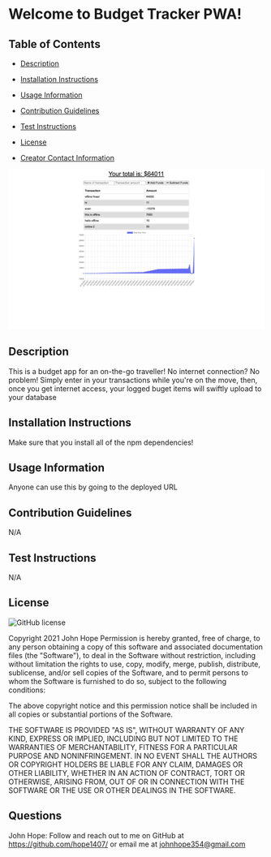 
# Welcome to Budget Tracker PWA!
## Table of Contents
- [Description](#description)

- [Installation Instructions](#install)

- [Usage Information](#usage)

- [Contribution Guidelines](#contribution)

- [Test Instructions](#test)

- [License](#license)

- [Creator Contact Information](#questions)

![Screenshot](/public/images/appScreenshot.png)
## Description <a name="description"></a>
This is a budget app for an on-the-go traveller!  No internet connection?  No problem!  Simply enter in your transactions while you're on the move, then, once you get internet access, your logged buget items will swiftly upload to your database
## Installation Instructions <a name="install"></a>
Make sure that you install all of the npm dependencies!
## Usage Information <a name="usage"></a>
Anyone can use this by going to the deployed URL
## Contribution Guidelines <a name="contribution"></a>
N/A
## Test Instructions <a name="test"></a>
N/A
## License <a name="license"></a>
![GitHub license](https://img.shields.io/badge/license-MIT-blue.svg)

Copyright 2021 John Hope
Permission is hereby granted, free of charge, to any person obtaining a copy of this software and associated documentation files (the "Software"), to deal in the Software without restriction, including without limitation the rights to use, copy, modify, merge, publish, distribute, sublicense, and/or sell copies of the Software, and to permit persons to whom the Software is furnished to do so, subject to the following conditions:
        
The above copyright notice and this permission notice shall be included in all copies or substantial portions of the Software.
        
THE SOFTWARE IS PROVIDED "AS IS", WITHOUT WARRANTY OF ANY KIND, EXPRESS OR IMPLIED, INCLUDING BUT NOT LIMITED TO THE WARRANTIES OF MERCHANTABILITY, FITNESS FOR A PARTICULAR PURPOSE AND NONINFRINGEMENT. IN NO EVENT SHALL THE AUTHORS OR COPYRIGHT HOLDERS BE LIABLE FOR ANY CLAIM, DAMAGES OR OTHER LIABILITY, WHETHER IN AN ACTION OF CONTRACT, TORT OR OTHERWISE, ARISING FROM, OUT OF OR IN CONNECTION WITH THE SOFTWARE OR THE USE OR OTHER DEALINGS IN THE SOFTWARE.
## Questions <a name="questions"></a>
John Hope: Follow and reach out to me on GitHub at https://github.com/hope1407/ or email me at johnhope354@gmail.com
